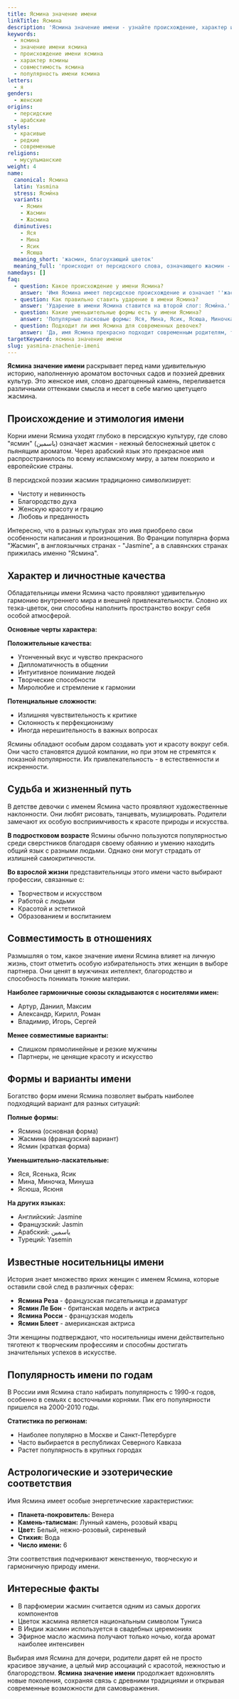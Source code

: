```yaml
---
title: Ясмина значение имени
linkTitle: Ясмина
description: 'Ясмина значение имени - узнайте происхождение, характер и судьбу обладательниц этого прекрасного имени. Полная характеристика имени Ясмина.'
keywords:
  - ясмина
  - значение имени ясмина
  - происхождение имени ясмина
  - характер ясмины
  - совместимость ясмина
  - популярность имени ясмина
letters:
  - я
genders:
  - женские
origins:
  - персидские
  - арабские
styles:
  - красивые
  - редкие
  - современные
religions:
  - мусульманские
weight: 4
name:
  canonical: Ясмина
  latin: Yasmina
  stress: Ясми́на
  variants:
    - Ясмин
    - Жасмин
    - Жасмина
  diminutives:
    - Яся
    - Мина
    - Ясик
    - Ясюша
  meaning_short: 'жасмин, благоухающий цветок'
  meaning_full: 'происходит от персидского слова, означающего жасмин - символ красоты, нежности и благородства'
namedays: []
faq:
  - question: Какое происхождение у имени Ясмина?
    answer: 'Имя Ясмина имеет персидское происхождение и означает ''жасмин'' - ароматный белый цветок, символизирующий чистоту и красоту.'
  - question: Как правильно ставить ударение в имени Ясмина?
    answer: 'Ударение в имени Ясмина ставится на второй слог: Ясми́на.'
  - question: Какие уменьшительные формы есть у имени Ясмина?
    answer: 'Популярные ласковые формы: Яся, Мина, Ясик, Ясюша, Миночка.'
  - question: Подходит ли имя Ясмина для современных девочек?
    answer: 'Да, имя Ясмина прекрасно подходит современным родителям, так как звучит красиво, имеет приятное значение и легко произносится.'
targetKeyword: ясмина значение имени
slug: yasmina-znachenie-imeni
---
```


**Ясмина значение имени** раскрывает перед нами удивительную историю, наполненную ароматом восточных садов и поэзией древних культур. Это женское имя, словно драгоценный камень, переливается различными оттенками смысла и несет в себе магию цветущего жасмина.

## Происхождение и этимология имени

Корни имени Ясмина уходят глубоко в персидскую культуру, где слово "ясмин" (یاسمین) означает жасмин - нежный белоснежный цветок с пьянящим ароматом. Через арабский язык это прекрасное имя распространилось по всему исламскому миру, а затем покорило и европейские страны.

В персидской поэзии жасмин традиционно символизирует:
- Чистоту и невинность
- Благородство духа  
- Женскую красоту и грацию
- Любовь и преданность

Интересно, что в разных культурах это имя приобрело свои особенности написания и произношения. Во Франции популярна форма "Жасмин", в англоязычных странах - "Jasmine", а в славянских странах прижилась именно "Ясмина".

## Характер и личностные качества

Обладательницы имени Ясмина часто проявляют удивительную гармонию внутреннего мира и внешней привлекательности. Словно их тезка-цветок, они способны наполнить пространство вокруг себя особой атмосферой.

**Основные черты характера:**

**Положительные качества:**
- Утонченный вкус и чувство прекрасного
- Дипломатичность в общении
- Интуитивное понимание людей
- Творческие способности
- Миролюбие и стремление к гармонии

**Потенциальные сложности:**
- Излишняя чувствительность к критике
- Склонность к перфекционизму
- Иногда нерешительность в важных вопросах

Ясмины обладают особым даром создавать уют и красоту вокруг себя. Они часто становятся душой компании, но при этом не стремятся к показной популярности. Их привлекательность - в естественности и искренности.

## Судьба и жизненный путь

В детстве девочки с именем Ясмина часто проявляют художественные наклонности. Они любят рисовать, танцевать, музицировать. Родители замечают их особую восприимчивость к красоте природы и искусства.

**В подростковом возрасте** Ясмины обычно пользуются популярностью среди сверстников благодаря своему обаянию и умению находить общий язык с разными людьми. Однако они могут страдать от излишней самокритичности.

**Во взрослой жизни** представительницы этого имени часто выбирают профессии, связанные с:
- Творчеством и искусством
- Работой с людьми
- Красотой и эстетикой
- Образованием и воспитанием

## Совместимость в отношениях

Размышляя о том, какое значение имени Ясмина влияет на личную жизнь, стоит отметить особую избирательность этих женщин в выборе партнера. Они ценят в мужчинах интеллект, благородство и способность понимать тонкие материи.

**Наиболее гармоничные союзы складываются с носителями имен:**
- Артур, Даниил, Максим
- Александр, Кирилл, Роман  
- Владимир, Игорь, Сергей

**Менее совместимые варианты:**
- Слишком прямолинейные и резкие мужчины
- Партнеры, не ценящие красоту и искусство

## Формы и варианты имени

Богатство форм имени Ясмина позволяет выбрать наиболее подходящий вариант для разных ситуаций:

**Полные формы:**
- Ясмина (основная форма)
- Жасмина (французский вариант)
- Ясмин (краткая форма)

**Уменьшительно-ласкательные:**
- Яся, Ясенька, Ясик
- Мина, Миночка, Минуша
- Ясюша, Ясюня

**На других языках:**
- Английский: Jasmine
- Французский: Jasmin
- Арабский: ياسمين
- Туреций: Yasemin

## Известные носительницы имени

История знает множество ярких женщин с именем Ясмина, которые оставили свой след в различных сферах:

- **Ясмина Реза** - французская писательница и драматург
- **Ясмин Ле Бон** - британская модель и актриса
- **Ясмина Росси** - французская модель
- **Ясмин Блеет** - американская актриса

Эти женщины подтверждают, что носительницы имени действительно тяготеют к творческим профессиям и способны достигать значительных успехов в искусстве.

## Популярность имени по годам

В России имя Ясмина стало набирать популярность с 1990-х годов, особенно в семьях с восточными корнями. Пик его популярности пришелся на 2000-2010 годы.

**Статистика по регионам:**
- Наиболее популярно в Москве и Санкт-Петербурге
- Часто выбирается в республиках Северного Кавказа  
- Растет популярность в крупных городах

## Астрологические и эзотерические соответствия

Имя Ясмина имеет особые энергетические характеристики:

- **Планета-покровитель:** Венера
- **Камень-талисман:** Лунный камень, розовый кварц
- **Цвет:** Белый, нежно-розовый, сиреневый
- **Стихия:** Вода
- **Число имени:** 6

Эти соответствия подчеркивают женственную, творческую и гармоничную природу имени.

## Интересные факты

- В парфюмерии жасмин считается одним из самых дорогих компонентов
- Цветок жасмина является национальным символом Туниса
- В Индии жасмин используется в свадебных церемониях
- Эфирное масло жасмина получают только ночью, когда аромат наиболее интенсивен

Выбирая имя Ясмина для дочери, родители дарят ей не просто красивое звучание, а целый мир ассоциаций с красотой, нежностью и благородством. **Ясмина значение имени** продолжает вдохновлять новые поколения, сохраняя связь с древними традициями и открывая современные возможности для самовыражения.
